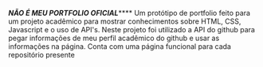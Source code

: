 *******NÃO É MEU PORTFOLIO OFICIAL***********
Um protótipo de portfolio feito para um projeto acadêmico para mostrar conhecimentos sobre HTML, CSS, Javascript e o uso de API's. Neste projeto foi utilizado a API do github para pegar informações de meu perfil acadêmico do github e usar as informações na página. Conta com uma página funcional para cada repositório presente
